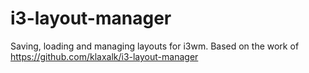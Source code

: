 # i3-layout-manager
Saving, loading and managing layouts for i3wm. Based on the work of https://github.com/klaxalk/i3-layout-manager

